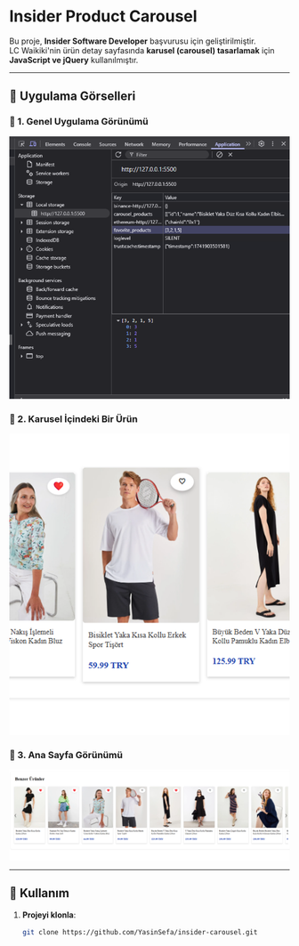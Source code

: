 # Insider Product Carousel

Bu proje, **Insider Software Developer** başvurusu için geliştirilmiştir.  
LC Waikiki'nin ürün detay sayfasında **karusel (carousel) tasarlamak** için **JavaScript ve jQuery** kullanılmıştır.

---

## 📸 Uygulama Görselleri

### **📌 1. Genel Uygulama Görünümü**
![Application](assets/Application.png)

### **📌 2. Karusel İçindeki Bir Ürün**
![Carousel Item](assets/CarouselItem.png)

### **📌 3. Ana Sayfa Görünümü**
![Index](assets/Index.png)

---

## 🚀 Kullanım

1. **Projeyi klonla**:
   ```bash
   git clone https://github.com/YasinSefa/insider-carousel.git
